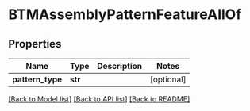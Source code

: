 # BTMAssemblyPatternFeatureAllOf

## Properties
Name | Type | Description | Notes
------------ | ------------- | ------------- | -------------
**pattern_type** | **str** |  | [optional] 

[[Back to Model list]](../README.md#documentation-for-models) [[Back to API list]](../README.md#documentation-for-api-endpoints) [[Back to README]](../README.md)


